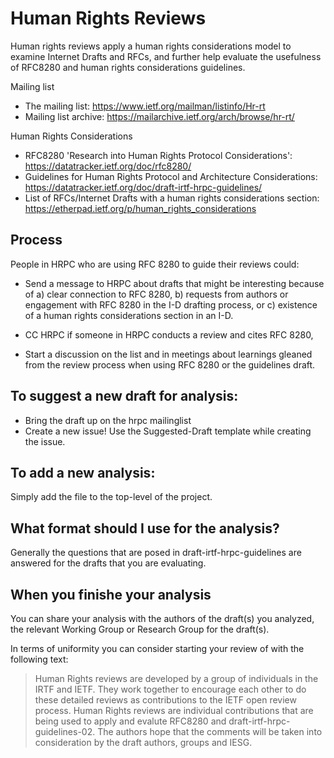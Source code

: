 # Human Rights Reviews

Human rights reviews apply a human rights considerations model to examine Internet Drafts and RFCs, and further help evaluate the usefulness of RFC8280 and human rights considerations guidelines.

Mailing list
- The mailing list: https://www.ietf.org/mailman/listinfo/Hr-rt
- Mailing list archive: https://mailarchive.ietf.org/arch/browse/hr-rt/

Human Rights Considerations
- RFC8280 'Research into Human Rights Protocol Considerations': https://datatracker.ietf.org/doc/rfc8280/
- Guidelines for Human Rights Protocol and Architecture Considerations: https://datatracker.ietf.org/doc/draft-irtf-hrpc-guidelines/
- List of RFCs/Internet Drafts with a human rights considerations section: https://etherpad.ietf.org/p/human_rights_considerations

## Process

People in HRPC who are using RFC 8280 to guide their reviews could:

- Send a message to HRPC about drafts that might be interesting because of a) clear connection to RFC 8280, b) requests from authors or engagement with RFC 8280 in the I-D drafting process, or c) existence of a human rights considerations section in an I-D.

- CC HRPC if someone in HRPC conducts a review and cites RFC 8280,

- Start a discussion on the list and in meetings about learnings gleaned from the review process when using RFC 8280 or the guidelines draft.

## To suggest a new draft for analysis:

- Bring the draft up on the hrpc mailinglist
- Create a new issue! Use the Suggested-Draft template while creating the issue.

## To add a new analysis:
Simply add the file to the top-level of the project. 

## What format should I use for the analysis?
Generally the questions that are posed in draft-irtf-hrpc-guidelines are answered for the drafts that you are evaluating.

## When you finishe your analysis
You can share your analysis with the authors of the draft(s) you analyzed, the relevant Working Group or Research Group for the draft(s).

In terms of uniformity you can consider starting your review of with the following text:

> Human Rights reviews are developed by a group of individuals in the IRTF and IETF. They work together to encourage each other to do these detailed reviews as contributions to the IETF open review process. Human Rights reviews are individual contributions that are being used to apply and evalute RFC8280 and draft-irtf-hrpc-guidelines-02. The authors hope that the comments will be taken into consideration by the draft authors, groups and IESG.
